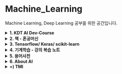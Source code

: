 # Machine_Learning 

Machine Learning, Deep Learning 공부를 위한 공간입니다.
<details>
  <summary><b>1. KDT AI Dev-Course </b></summary>

</details>
<details>
  <summary><b>2. 책 - 혼공머신 </b></summary>
  
  ![image](https://user-images.githubusercontent.com/59414764/115765205-70c72300-a3e1-11eb-96d1-5a93638f41da.png)
  
  정말 기초 개념 혼자서 공부하기 좋은 책!  
  학교 수업을 복습하기엔 딱이었다.  
   [folder Link](https://github.com/xcellentbird/Deep_Learning/tree/main/%ED%98%BC%EA%B3%B5%EB%A8%B8%EC%8B%A0)  
   [저자 블로그](https://tensorflow.blog/hg-mldl/)
</details>
<details>
  <summary><b>3. Tensorflow/ Keras/ scikit-learn </b></summary>
  
  - API, 함수 모음집
    <details>
      <summary><b>Pytorch</b></summary>
      - require_grad parameter를 True로 설정하면 자동으로 변화도(미분)를 계산(update)한다는 것이다. 반대로 False로 설정하면 update하지 않는다는 것. 주로 test과정에서는 weight가 update할 필요 없으므로 False로 설정. backward()에 의해 계산(미분)이 시작된다.
      - optimizer.zero_grad()는, 최적화기에 grad기울기가 쌓여 엉뚱한 방향으로 최적화 되는 것을 막아준다. model도 학습을 위해서 써주기도 한다.
      - nn.Sequential()과 forward(): 두가지 모두 모델을 설계를 위한 프레임이다. forward는 선언했었던 모델의 각 층을 실행 순서대로 정렬해주는 역할을 한다. Sequential은 초기에 선언과 동시에 정렬하면서 넣어야한다.
    </details>
    <details>
      <summary><b>Tensorflow</b></summary>
    </details>
    <details>
      <summary><b>Keras</b></summary>
    </details>
    <details>
      <summary><b>scikit-learn</b></summary>
  
    - sklearn.model_selection.train_test_split(*arrays, test_size, train_size, random_state, shuffle) = return list, length=2*len(arrays)    
    - sklearn.neighbors.KNeighborsClassifier(n_neighbors=5, weights={‘uniform’, ‘distance’}, algorithm={‘auto’, ‘ball_tree’, ‘kd_tree’, ‘brute’}, leaf_size=30(set when algorithm=ball_tree, kd_tree), p=1:manhattan_distance|2:euclidean_distance)    
    - - kn.fit(), kn.get_params(), kn.predict, kn.predict_proba  
    </details>
</details>
<details>
  <summary><b>4. 기계학습 - 강의 복습 노트 </b></summary>
</details>
<details>
  <summary><b>5. 용어사전 </b></summary>
  
  - 표준점수: 훈련 세트의 스테일을 바꾸는 대표적인 방법. 특성의 평균을 빼고 표준편차로 나누는 원리. (잊지 않고 훈련 세트의 평균, 표준편차로 테스트 세트의 표준점수를 내야한다). 
  
  - semi-supervised learning(준지도학습): 지도학습에서 레이블링 작업에 대한 시간과 비용을 줄이고자 나온 방법. 일부만을 레이블링하고(AI에 힌트와 예시를 던져주고), 나머지 데이터는 unsupervised learning(혼자서 깨우치도록)하도록 만든다. [관련 논문 리뷰](https://blog.est.ai/2020/11/ssl/)  
  
  - 온라인 학습에서는 새로운 데이터를 mini-batch 작은 묶음으로 묶어, 시스템을 점진적으로 훈련시킵니다. 반면 오프라인 학습(=out-of-core learning)은 데이터를 모두 한꺼번에 훈련시켜야하므로, 시간과 자원이 많이 필요합니다. Batch Learning이라고도 합니다.
  
  - 머신러닝 시스템에서의 일반화(Generalization)란? 훈련 데이터에서 본 적 없는, 새로운 데이터에서 좋은 예측을 만드는 것 (핸즈온 ML)  

  - 사례 기반 학습(instance-based learning): 시스템이 훈련 샘플을 기억함으로써 학습하는 방법. 유사도 측정을 사용해 새로운 데이터와 학습한 데이터를 비교하는 방식으로 일반화한다.  

  - 샘플링 잡음(sampling noise): 데이터 샘플이 작아, 데이터가 대표성을 띄지 못 하는 것.
  - 샘플링 편향(sampling bias): 편향된 데이터 샘플이 너무 커서 데이터가 대표성을 띄지 못하는 것

  - 특성 공학(feature engineering): 훈련에 가장 유용한 특성을 선택하고(feature selection), 특성을 결합하여 더 유용한 특성을 만들어(feature extraction), 훈련에 좋은 특성을 만들어내는 것

  - 규제(regularzation): 모델을 단순하게 하고 과대적합의 위험을 감소시키기 위해, 모델에 제약을 가하는 것. 자유도를 줄이는 것. ex) 선형 모델(Wx + b)에서 b를 고정시키거나, 범위를 정한다.

  - 교차 검증(cross-validation): 학습할 데이터에서 여러 개의 검증 데이터셋으로 나누고, 검증 세트마다 나머지 데이터에서 훈련한 모델을 해당 검증 세트에서 평가하도록 하는 것. 단점으로, 검증 세트가 많아 훈련 시간이 길다.  
  
  - Data Augumentation: 기존의 데이터를 이용하여 새로운 데이터를 만드는 것. 이미지를 예로 들자면, 이미지를 뒤집거나, 명암을 바꿀 수 있다. 이를 통해 사물의 좌우 바뀐 모습도 인식할 수 있게 되고, 명암에도 robust하게 된다.
  - model ensemble(모델 앙상블): 서로 다른 모델들을 함께 사용하여 기존보다 성능을 더 올리는 방법 Bagging과 Boosting이 있다.
  - ensemble _ bagging:
  - ensemble _ boosting:
  - ensemble _ hard voting: 여러 모델을 사용하여, 가장 많은 모델이 추론한 label을 선택하는 앙상블 기법
  - ensemble _ soft voting: 여러 모델이 레이블 추론 확률들을 각각 레이블 별로 평균을 내어 가장 높은 레이블을 선택하는 
  - data imbalance(데이터 불균형): 여러 방면으로 데이터가 불균형할 수 있다. 이미지 크기가 다를 수 있고, 각 학습 데이터의 라벨 이미지가 서로 다 다를 수 있다.
  - parameter tuning: 모델의 여러 파라미터를 계속 고쳐나가면서 성능을 향상시키는 것.
  - data normalization(데이터 정규화): 데이터 feature의 스케일(중요도)을 동일하게(또는 의도적으로 상이하게) 바꾸는 것. 보통 feature값에 평균값을 빼고, 분산값으로 나눈다.
  - batch normalization(배치 정규화): 학습률을 너무 높게 잡음으로서 기울기가 소실되거나 발산하는 증상을 예방하는 안정화 방법. 학습 중의 각 계층의 입력값들을 정규화(은닉층의 활성 함수를 정규화)한다. dropout과 같은 일반화 효과를 부수적으로 얻을 수 있다. [참고 영상](https://www.youtube.com/watch?v=nUUqwaxLnWs)
  - RMSE(평균 제곱근 오차): 회귀 문제의 성능 지표. 예측값(가설)에 정답값을 빼어 오차를 구하고, 오차를 제곱(절댓값)하여 평균을 낸다. 그 후에 제곱근 값을 취한다.
  - receptive field(수용 영역): filter(kernel)가 적용되는 실질적인 필터 크기의 공간을 뜻한다.
  - spatial information: 공간 정보. 이미지 상에서 픽셀끼리의 공간적 연결 관계 정보를 뜻한다. 참고로 이미지를 1열로 나열하면 사라지게 된다.
  - tranpose-convolution: 크게 padding(?)된 map을 convolution을 통해, 원래의 map보다 더 큰 map을 얻는 것.
  - Deconvolution: convolution연산을 거꾸로 수행하는 것. 역산
  - FLOPs(FLoating point OPerations): 딥러닝에서 계산량(덧셈, 곱셈 등 연산량)을 뜻한다. 모델의 크기와 효율성을 가늠할 수 있다.
  - MAC(Multiply-ACcumulate): FLOPs와 같은 딥러닝에서의 계산량을 뜻한다. 일반적으로 1 MAC = 2 FLOPs가 된다.
  - backpropagation(역전파): 예측값과 실제값의 오차를 이용하여 가중치를 개선하는 과정
  - activation function(활성화 함수)의 종류: Sigmoid(0 or 1, Deep하게 사용하면 기울기가 사라지는 단점), tanh(-1 or 1, Sigmoid보다는 덜하지만 여전히 Gradient Vanishing 존재), ReLU(0 or input, 기울기가 0또는 1이므로 Gradient Vanishing발생 X, exp지수함수가 없어 tanh,sigmoid보다 연산량 6배 빠르다. 하지만 다음 layer가 있을 경우 출력값이 모두 0이 되는 현상이 있다), Leaky ReLU(0.1x or x, alpha를 보통 0.1로 설정. ReLU의 한계점 보완), Maxout, ELU(a(e^x-1) or x, exponential linear unit. alpha2도 설정 가능하다. 지수함수가 있어 속도가 빠르지 않은편), PReLU(parametric rectified linear unit. ax or x, Leaky LeLU와 비슷하지만 alpha가 학습 가능한 parameter이다)
  - end to end learning(종단간 학습): 입력부터 출력까지 파이프라인 네트워크 없이 한번에 학습하는 방법
  - Transfer Learning과 Fine Tuning: 보통 전이학습이라함은 CNN layer와 이전에 학습된 가중치(weight)를 그대로 가져와, Classifer(분류기, fc)만을 학습시키는 것(Fine Tuning)을 뜻한다.
  - K-Fold Cross Validation: training dataset을 K개로 나누고, 한 파트씩 번갈아가며 validation dataset으로 지정한다. validation dataset에 대한 error을 반영할 수 있고, 전체 데이터셋을 학습시킬 수 있다는 장점이 있다. 하지만, 그만큼 학습 시간이 늘어난다.
  - outlier: 잘못 평가된 값으로, 결과적으로 잘못된 분석 겨로가를 초래할 수 있는 값들을 의미한다. [참고](https://ourcstory.tistory.com/142) 독립된 모델 앙상블 기법을 통해 해결할 수 있을 것으로 보인다.
  - attention feature: 데이터에서 원하고자 하는 feature에 가중치를 두는 것. ex) Image 데이터에서 image의 가로 세로 크기를 추가 feature로 삼는다
  - depth wise separable convolution: 채널을 한번에 3차원 kernel로 컨볼루션을 시행하지 않고, 채널을 나누어 2차원 kernel로 각각 컨볼루션 후 다시 곂쳐놓는다. 그리고 [1, 1, depth]크기의 컨볼루션을 한번 더 수행하여 한 개의 채널 결과값(2차원)을 얻어낸다. 이러한 과정을 수행하는 이유는 연산량을 줄이기 위해서다.
  - pointwise convolution: 1x1xChannel_size 크기의 filter를 이용하여 컨볼루션을 수행한다. 즉, 다채널 영상을 더 적은 채널의 영상으로 embedding하는 것으로 해석할 수 있다. 채널 수를 줄임으로서 연산량을 줄여 속도를 높일 수 있지만, 중요 정보가 손실 될 수 있다는 단점을 가지고 있다. = Channel Reduction이라고도 한다.
  - grouped convolution: 여러 개의 채널을 한꺼번에 컨볼루션 수행하지 않고, 채널을 그룹으로 나누어 따로 컨볼루션을 수행 후 다시 합치는 방법이다. 기존의 CNN과 낮은 연산량을 요구하고, 각 그룹에서 채널끼리 상호 관계가 맺어져 학습이 될 수 있다는 특징이 있다. 그리고 병렬 처리에 유리하다는 장점 또한 가지고 있다.
  - deformable convolution: 단순하게 filter의 weight를 학습하는 것이 아니라 kernel의 모양(kernel offset: sampling grid의 스케일 종횡비, 회전 방식 등)도 함께 학습하는 것이다. 즉 object의 크기에 대해서 유연하게 학습이 가능하다.
  - 1x1 convolution: Channel 수를 조절할 수 있게 되고, 이를 이용하여 계산량을 줄일 수 있다. 또한 그에 따라 모델을 깊게 쌓을 수 있게 되므로, 더 많은 ReLU Activation을 사용할 수 있게 되어 비선형성을 늘릴 수도 있다.Xception, Googlenet, Moblienet 등 1x1 conv 방법을 채택하였다.
</details>
<details>
  <summary><b>6. About AI </b></summary>
  
  [실리콘밸리의 ML옵스 가이드 리뷰](https://github.com/xcellentbird/Deep_Learning/blob/main/%EC%8B%A4%EB%A6%AC%EC%BD%98%EB%B0%B8%EB%A6%AC%EC%9D%98%20ML%EC%98%B5%EC%8A%A4%20%EA%B0%80%EC%9D%B4%EB%93%9C.md)  
  
  ML의 평가
  - 분류 모델 측면 - 정확도(Accuracy) = 예측 결과가 실제와 동일한 데이터 건수 / 전체 예측 데이터 건수.  
  ![image](https://user-images.githubusercontent.com/59414764/115999361-5467f800-a626-11eb-94b3-4fd9cdf463e8.png)

  
</details>
<details>
  <summary><b>+) TMI </b></summary>
  
  - 경량화, 추론 속도 한계가 있을 때는, Tensorrt나 Onnx로 변환시켜 최적화 시킬 수 있다. 하지만 호환되지 않는 몇 함수가 있으므로 확인 후 사용해야한다.
  - Tensorrt: NVDIA GPU를 이용한 모델 최적화 엔진 인터페이스 - https://developer.nvidia.com/tensorrt
  - Onnx: Tensorflow, PyTorch에서 만든 모델들을 export하고, 서로 각 프레임워크 환경 또는 모바일 환경에서 import하여 호환 사용을 가능하게 한다. - https://github.com/onnx/onnx
  
  - PID제어 기법과 딥러닝은 어느 정도 연관성이 있지 않을까? 주로 PID Gain값을 ML을 이용하여 잡아주는 식으로 사용된다.
  
  ![image](https://user-images.githubusercontent.com/59414764/115998955-c4757e80-a624-11eb-8ebc-bfce97b0dc0d.png)  

  ![image](https://user-images.githubusercontent.com/59414764/115998960-cb03f600-a624-11eb-9ac8-6d375ec79584.png)  

  ![PID_Compensation_Animated](https://user-images.githubusercontent.com/59414764/115999012-fd155800-a624-11eb-86b1-1cc614916506.gif)

  - Batch_Size가 학습에 어떤 영향을 미치는지? 배치 사이즈가 커질수록, 조금 더 명확한 최적화 기울기를 얻을 수 있다. 하지만 평평한 경우 안장점(saddle point)에 빠질 위험이 있다. 반대로 배치 사이즈가 작은 경우, 부정확한 기울기를 사용한다는 단점이 있지만, 적은 계산 비용이 들어가므로 한번의 업데이트 동안 여러번 업데이트가 가능하다. 기울기 낮은 공간에서 안장점을 쉽게 빠져나갈 수 있다. 이렇게 장단점이 있지만, 주로 효율성을 위해 배치 사이즈를 메모리 가능한 크게 사용한다. 결과가 크게 다르지 않고, 크게 할 경우, 업데이트 계산 비용을 절약할 수 있기 때문이다.
</details>
